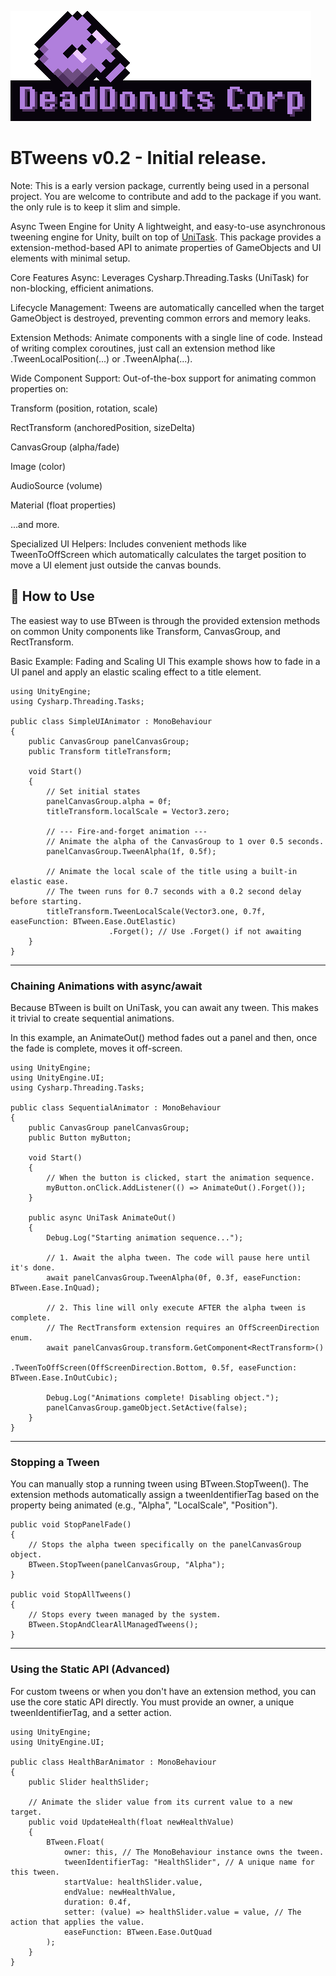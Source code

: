 ![alt text](https://github.com/staledonuts/Deaddonut-se/blob/main/DeadDonuts-Corp-banner.png "DeadDonuts Corp")

# BTweens v0.2 - Initial release.

Note: This is a early version package, currently being used in a personal project. You are welcome to contribute and add to the package if you want. the only rule is to keep it slim and simple.

Async Tween Engine for Unity
A lightweight, and easy-to-use asynchronous tweening engine for Unity, built on top of [UniTask](https://github.com/Cysharp/UniTask). This package provides a extension-method-based API to animate properties of GameObjects and UI elements with minimal setup.

Core Features
Async: Leverages Cysharp.Threading.Tasks (UniTask) for non-blocking, efficient animations.

Lifecycle Management: Tweens are automatically cancelled when the target GameObject is destroyed, preventing common errors and memory leaks.

Extension Methods: Animate components with a single line of code. Instead of writing complex coroutines, just call an extension method like .TweenLocalPosition(...) or .TweenAlpha(...).

Wide Component Support: Out-of-the-box support for animating common properties on:

Transform (position, rotation, scale)

RectTransform (anchoredPosition, sizeDelta)

CanvasGroup (alpha/fade)

Image (color)

AudioSource (volume)

Material (float properties)

...and more.

Specialized UI Helpers: Includes convenient methods like TweenToOffScreen which automatically calculates the target position to move a UI element just outside the canvas bounds.

## 🚀 How to Use
The easiest way to use BTween is through the provided extension methods on common Unity components like Transform, CanvasGroup, and RectTransform.

Basic Example: Fading and Scaling UI
This example shows how to fade in a UI panel and apply an elastic scaling effect to a title element.

```
using UnityEngine;
using Cysharp.Threading.Tasks;

public class SimpleUIAnimator : MonoBehaviour
{
    public CanvasGroup panelCanvasGroup;
    public Transform titleTransform;

    void Start()
    {
        // Set initial states
        panelCanvasGroup.alpha = 0f;
        titleTransform.localScale = Vector3.zero;

        // --- Fire-and-forget animation ---
        // Animate the alpha of the CanvasGroup to 1 over 0.5 seconds.
        panelCanvasGroup.TweenAlpha(1f, 0.5f);

        // Animate the local scale of the title using a built-in elastic ease.
        // The tween runs for 0.7 seconds with a 0.2 second delay before starting.
        titleTransform.TweenLocalScale(Vector3.one, 0.7f, easeFunction: BTween.Ease.OutElastic)
                      .Forget(); // Use .Forget() if not awaiting
    }
}
```
---
### Chaining Animations with async/await
Because BTween is built on UniTask, you can await any tween. This makes it trivial to create sequential animations.

In this example, an AnimateOut() method fades out a panel and then, once the fade is complete, moves it off-screen.
```
using UnityEngine;
using UnityEngine.UI;
using Cysharp.Threading.Tasks;

public class SequentialAnimator : MonoBehaviour
{
    public CanvasGroup panelCanvasGroup;
    public Button myButton;

    void Start()
    {
        // When the button is clicked, start the animation sequence.
        myButton.onClick.AddListener(() => AnimateOut().Forget());
    }

    public async UniTask AnimateOut()
    {
        Debug.Log("Starting animation sequence...");

        // 1. Await the alpha tween. The code will pause here until it's done.
        await panelCanvasGroup.TweenAlpha(0f, 0.3f, easeFunction: BTween.Ease.InQuad);

        // 2. This line will only execute AFTER the alpha tween is complete.
        // The RectTransform extension requires an OffScreenDirection enum.
        await panelCanvasGroup.transform.GetComponent<RectTransform>()
                              .TweenToOffScreen(OffScreenDirection.Bottom, 0.5f, easeFunction: BTween.Ease.InOutCubic);

        Debug.Log("Animations complete! Disabling object.");
        panelCanvasGroup.gameObject.SetActive(false);
    }
}
```
---
### Stopping a Tween
You can manually stop a running tween using BTween.StopTween(). The extension methods automatically assign a tweenIdentifierTag based on the property being animated (e.g., "Alpha", "LocalScale", "Position").

```
public void StopPanelFade()
{
    // Stops the alpha tween specifically on the panelCanvasGroup object.
    BTween.StopTween(panelCanvasGroup, "Alpha");
}

public void StopAllTweens()
{
    // Stops every tween managed by the system.
    BTween.StopAndClearAllManagedTweens();
}
```
---
### Using the Static API (Advanced)
For custom tweens or when you don't have an extension method, you can use the core static API directly. You must provide an owner, a unique tweenIdentifierTag, and a setter action.
```
using UnityEngine;
using UnityEngine.UI;

public class HealthBarAnimator : MonoBehaviour
{
    public Slider healthSlider;

    // Animate the slider value from its current value to a new target.
    public void UpdateHealth(float newHealthValue)
    {
        BTween.Float(
            owner: this, // The MonoBehaviour instance owns the tween.
            tweenIdentifierTag: "HealthSlider", // A unique name for this tween.
            startValue: healthSlider.value,
            endValue: newHealthValue,
            duration: 0.4f,
            setter: (value) => healthSlider.value = value, // The action that applies the value.
            easeFunction: BTween.Ease.OutQuad
        );
    }
}
```
